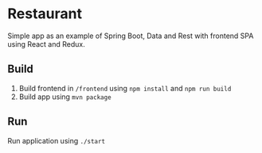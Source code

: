 # Restaurant

 Simple app as an example of Spring Boot, Data and Rest with
 frontend SPA using React and Redux.

## Build

1. Build frontend in `/frontend` using `npm install` and `npm run build`
2. Build app using `mvn package`

## Run

Run application using `./start`
